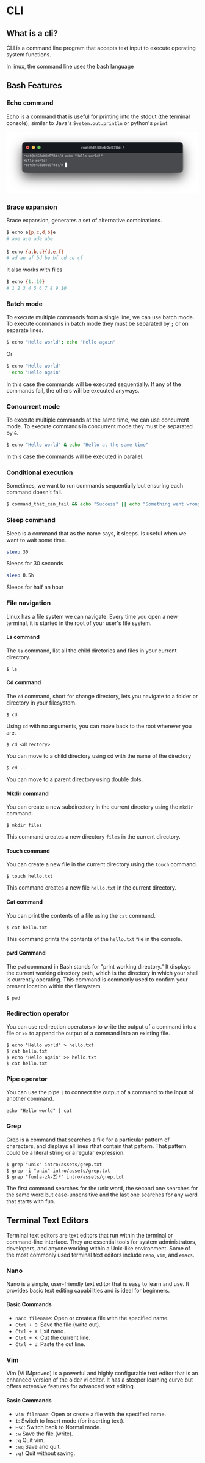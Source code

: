 # CLI 

## What is a cli?

CLI is a command line program that accepts text input to execute operating 
system functions.

In linux, the command line uses the bash language

## Bash Features

### Echo command

Echo is a command that is useful for printing into the stdout (the terminal 
console), similar to Java's `System.out.println` or python's `print`

![echo](./assets/echo.png)

### Brace expansion

Brace expansion, generates a set of alternative combinations.

``` bash
$ echo a{p,c,d,b}e
# ape ace ade abe

$ echo {a,b,c}{d,e,f}
# ad ae af bd be bf cd ce cf
```

It also works with files

```bash
$ echo {1..10}
# 1 2 3 4 5 6 7 8 9 10
```

### Batch mode

To execute multiple commands from a single line, we can use batch mode. To
execute commands in batch mode they must be separated by `;` or on
separate lines.

```bash
$ echo "Hello world"; echo "Hello again"
```

Or

```bash
$ echo "Hello world"
  echo "Hello again"
```

In this case the commands will be executed sequentially. If any of the commands
fail, the others will be executed anyways.

### Concurrent mode

To execute multiple commands at the same time, we can use concurrent mode. To
execute commands in concurrent mode they must be separated by `&`.

```bash
$ echo "Hello world" & echo "Hello at the same time"
```

In this case the commands will be executed in parallel.

### Conditional execution

Sometimes, we want to run commands sequentially but ensuring each command
doesn't fail.

```bash
$ command_that_can_fail && echo "Success" || echo "Something went wrong"
```

### Sleep command

Sleep is a command that as the name says, it sleeps. Is useful when we want to 
wait some time.

```bash
sleep 30
```

Sleeps for 30 seconds

```bash
sleep 0.5h
```

Sleeps for half an hour

### File navigation

Linux has a file system we can navigate. Every time you open a new terminal, it
is started in the root of your user's file system. 

#### Ls command

The `ls` command, list all the child diretories and files in your current directory.

```
$ ls
```

#### Cd command

The `cd` command, short for change directory, lets you navigate to a folder or
directory in your filesystem.

```
$ cd
```

Using `cd` with no arguments, you can move back to the root wherever you are.

```
$ cd <directory>
```

You can move to a child directory using cd with the name of the directory

```
$ cd ..
```

You can move to a parent directory using double dots.

#### Mkdir command

You can create a new subdirectory in the current directory using the `mkdir`
command.

```
$ mkdir files
```

This command creates a new directory `files` in the current directory.

#### Touch command

You can create a new file in the current directory using the `touch` command.

```
$ touch hello.txt
```

This command creates a new file `hello.txt` in the current directory.

#### Cat command

You can print the contents of a file using the `cat` command.

```
$ cat hello.txt
```

This command prints the contents of the `hello.txt` file in the console.

#### pwd Command

The `pwd` command in Bash stands for "print working directory." It displays the current working directory path, which is the directory in which your shell is currently operating. This command is commonly used to confirm your present location within the filesystem.

```
$ pwd
```

### Redirection operator

You can use redirection operators `>` to write the output of a command into a 
file or `>>` to append the output of a command into an existing file.

```
$ echo "Hello world" > hello.txt
$ cat hello.txt
$ echo "Hello again" >> hello.txt
$ cat hello.txt
```

### Pipe operator

You can use the pipe `|` to connect the output of a command to the input of
another command.

```
echo "Hello world" | cat
```

### Grep

Grep is a command that searches a file for a particular pattern of characters,
and displays all lines rthat contain that pattern. That pattern could be a
literal string or a regular expression.

```
$ grep "unix" intro/assets/grep.txt 
$ grep -i "unix" intro/assets/grep.txt 
$ grep "fun[a-zA-Z]*" intro/assets/grep.txt 
```

The first command searches for the unix word, the second one searches for the
same word but case-unsensitive and the last one searches for any word that
starts with fun.

## Terminal Text Editors

Terminal text editors are text editors that run within the terminal or command-line interface. They are essential tools for system administrators, developers, and anyone working within a Unix-like environment. Some of the most commonly used terminal text editors include `nano`, `vim`, and `emacs`.

### Nano

Nano is a simple, user-friendly text editor that is easy to learn and use. It provides basic text editing capabilities and is ideal for beginners.

#### Basic Commands

- `nano filename`: Open or create a file with the specified name.
- `Ctrl + O`: Save the file (write out).
- `Ctrl + X`: Exit nano.
- `Ctrl + K`: Cut the current line.
- `Ctrl + U`: Paste the cut line.

### Vim

Vim (Vi IMproved) is a powerful and highly configurable text editor that is an enhanced version of the older vi editor. It has a steeper learning curve but offers extensive features for advanced text editing.

#### Basic Commands

- `vim filename`: Open or create a file with the specified name.
-	`i`: Switch to Insert mode (for inserting text).
-	`Esc`: Switch back to Normal mode.
-	`:w` Save the file (write).
-	`:q` Quit vim.
-	`:wq` Save and quit.
-	`:q!` Quit without saving.
